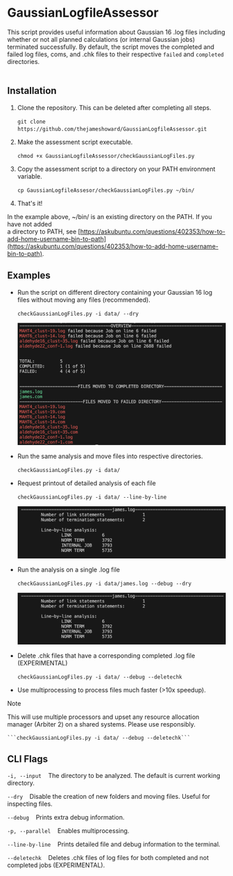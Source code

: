 # GaussianLogfileAssessor
This script provides useful information about Gaussian 16 .log files including whether or not all planned calculations (or internal Gaussian jobs) terminated successfully. By default, the script moves the completed and failed log files, coms, and .chk files to their respective `failed` and `completed` directories.
<br>
<br>


## Installation
1.  Clone the repository. This can be deleted after completing all steps.

    ```git clone https://github.com/thejameshoward/GaussianLogfileAssessor.git```

2.  Make the assessment script executable.

    ```chmod +x GaussianLogfileAssessor/checkGaussianLogFiles.py```

3.  Copy the assessment script to a directory on your PATH environment variable.

    ```cp GaussianLogfileAssesor/checkGaussianLogFiles.py ~/bin/```

4.  That's it!

In the example above, ~/bin/ is an existing directory on the PATH. If you have not added<br>
a directory to PATH, see [https://askubuntu.com/questions/402353/how-to-add-home-username-bin-to-path](https://askubuntu.com/questions/402353/how-to-add-home-username-bin-to-path).

## Examples

-  Run the script on different directory containing your Gaussian 16 log files without moving any files (recommended).

    ```checkGaussianLogFiles.py -i data/ --dry```

    ![example usage](https://github.com/thejameshoward/GaussianLogfileAssessor/blob/master/img/example.png?raw=true)

-  Run the same analysis and move files into respective directories.

    ```checkGaussianLogFiles.py -i data/```

-  Request printout of detailed analysis of each file

    ```checkGaussianLogFiles.py -i data/ --line-by-line```

    ![example usage](https://github.com/thejameshoward/GaussianLogfileAssessor/blob/master/img/verbose.png?raw=true)

-  Run the analysis on a single .log file

    ```checkGaussianLogFiles.py -i data/james.log --debug --dry```

    ![example usage](https://github.com/thejameshoward/GaussianLogfileAssessor/blob/master/img/verbose.png?raw=true)

-  Delete .chk files that have a corresponding completed .log file (EXPERIMENTAL)

    ```checkGaussianLogFiles.py -i data/ --debug --deletechk```

-  Use multiprocessing to process files much faster (>10x speedup).<br>

> [!NOTE]
> This will use multiple processors and upset any resource allocation manager (Arbiter 2) on a shared systems. Please use responsibly. <br>

    ```checkGaussianLogFiles.py -i data/ --debug --deletechk```

## CLI Flags

```-i, --input```&nbsp;&nbsp;&nbsp;&nbsp;The directory to be analyzed. The default is current working directory.

```--dry```&nbsp;&nbsp;&nbsp;&nbsp;Disable the creation of new folders and moving files. Useful for inspecting files.

```--debug```&nbsp;&nbsp;&nbsp;&nbsp;Prints extra debug information.

```-p, --parallel```&nbsp;&nbsp;&nbsp;&nbsp;Enables multiprocessing.

```--line-by-line```&nbsp;&nbsp;&nbsp;&nbsp;Prints detailed file and debug information to the terminal.

```--deletechk```&nbsp;&nbsp;&nbsp;&nbsp;Deletes .chk files of log files for both completed and not completed jobs (EXPERIMENTAL).